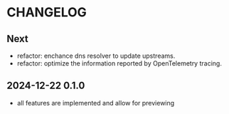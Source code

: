 # CHANGELOG

## Next

- refactor: enchance dns resolver to update upstreams.
- refactor: optimize the information reported by OpenTelemetry tracing.

## 2024-12-22 0.1.0

- all features are implemented and allow for previewing
